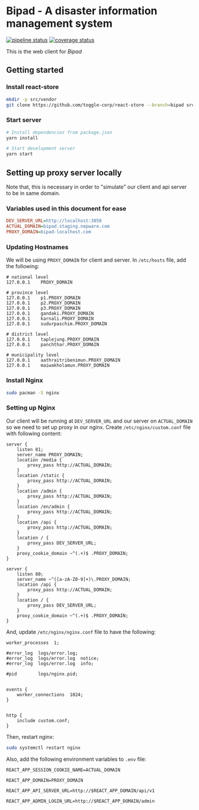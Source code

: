 # Bipad - A disaster information management system

[![pipeline status](https://gitlab.com/bipad/client/badges/develop/pipeline.svg)](https://gitlab.com/bipad/client/commits/develop) [![coverage status](https://gitlab.com/bipad/client/badges/develop/coverage.svg)](https://gitlab.com/bipad/client/commits/develop)


This is the web client for *Bipad*


## Getting started

### Install react-store

```bash
mkdir -p src/vendor
git clone https://github.com/toggle-corp/react-store --branch=bipad src/vendor/react-store
```

### Start server

```bash
# Install dependencies from package.json
yarn install

# Start development server
yarn start
```

## Setting up proxy server locally

Note that, this is necessary in order to "simulate" our client and api server
to be in same domain.

### Variables used in this document for ease

```ini
DEV_SERVER_URL=http://localhost:3050
ACTUAL_DOMAIN=bipad.staging.nepware.com
PROXY_DOMAIN=bipad-localhost.com
```

### Updating Hostnames

We will be using `PROXY_DOMAIN` for client and server. In
`/etc/hosts` file, add the following:

```
# national level
127.0.0.1    PROXY_DOMAIN

# province level
127.0.0.1    p1.PROXY_DOMAIN
127.0.0.1    p2.PROXY_DOMAIN
127.0.0.1    p3.PROXY_DOMAIN
127.0.0.1    gandaki.PROXY_DOMAIN
127.0.0.1    karnali.PROXY_DOMAIN
127.0.0.1    sudurpaschim.PROXY_DOMAIN

# district level
127.0.0.1    taplejung.PROXY_DOMAIN
127.0.0.1    panchthar.PROXY_DOMAIN

# municipality level
127.0.0.1    aathraitribenimun.PROXY_DOMAIN
127.0.0.1    maiwakholamun.PROXY_DOMAIN
```

### Install Nginx

```bash
sudo pacman -S nginx
```

### Setting up Nginx

Our client will be running at `DEV_SERVER_URL` and our server on
`ACTUAL_DOMAIN` so we need to set up proxy in our nginx. Create
`/etc/nginx/custom.conf` file with following content:


```
server {
    listen 81;
    server_name PROXY_DOMAIN;
    location /media {
        proxy_pass http://ACTUAL_DOMAIN;
    }
    location /static {
        proxy_pass http://ACTUAL_DOMAIN;
    }
    location /admin {
        proxy_pass http://ACTUAL_DOMAIN;
    }
    location /en/admin {
        proxy_pass http://ACTUAL_DOMAIN;
    }
    location /api {
        proxy_pass http://ACTUAL_DOMAIN;
    }
    location / {
        proxy_pass DEV_SERVER_URL;
    }
    proxy_cookie_domain ~^(.+)$ .PROXY_DOMAIN;
}

server {
    listen 80;
    server_name ~^([a-zA-Z0-9]+)\.PROXY_DOMAIN;
    location /api {
        proxy_pass http://ACTUAL_DOMAIN;
    }
    location / {
        proxy_pass DEV_SERVER_URL;
    }
    proxy_cookie_domain ~^(.+)$ .PROXY_DOMAIN;
}
```

And, update `/etc/nginx/nginx.conf` file to have the following:

```
worker_processes  1;

#error_log  logs/error.log;
#error_log  logs/error.log  notice;
#error_log  logs/error.log  info;

#pid        logs/nginx.pid;


events {
    worker_connections  1024;
}


http {
    include custom.conf;
}
```

Then, restart nginx:

```bash
sudo systemctl restart nginx
```

Also, add the following environment variables to `.env` file:

```
REACT_APP_SESSION_COOKIE_NAME=ACTUAL_DOMAIN

REACT_APP_DOMAIN=PROXY_DOMAIN

REACT_APP_API_SERVER_URL=http://$REACT_APP_DOMAIN/api/v1

REACT_APP_ADMIN_LOGIN_URL=http://$REACT_APP_DOMAIN/admin
```
